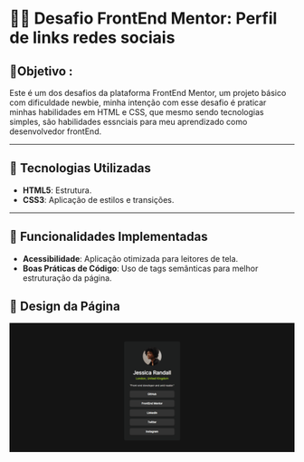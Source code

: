 # 👨‍💻 Desafio FrontEnd Mentor: Perfil de links redes sociais #


## 🎯Objetivo :
 Este é um dos desafios da plataforma FrontEnd Mentor, um projeto básico com dificuldade newbie, minha intenção com esse desafio é praticar minhas habilidades em HTML e CSS, que mesmo sendo tecnologias simples, são habilidades essnciais para meu aprendizado como desenvolvedor frontEnd. 

---

## 🚀 Tecnologias Utilizadas

- **HTML5**: Estrutura.
- **CSS3**: Aplicação de estilos e transições.

---

## 🎯 Funcionalidades Implementadas
- **Acessibilidade**: Aplicação otimizada para leitores de tela.
- **Boas Práticas de Código**: Uso de tags semânticas para melhor estruturação da página.

## 🎨 Design da Página
![Descrição do GIF](/gifs/gif-design.gif)

